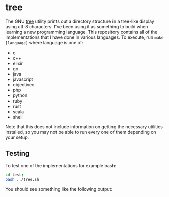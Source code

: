 # tree

The GNU [tree](https://linux.die.net/man/1/tree) utility prints out a directory structure in a tree-like display using utf-8 characters. I've been using it as something to build when learning a new programming language. This repository contains all of the implementations that I have done in various languages. To execute, run `make [language]` where language is one of:

* c
* c++
* elixir
* go
* java
* javascript
* objectivec
* php
* python
* ruby
* rust
* scala
* shell

Note that this does not include information on getting the necessary utilities installed, so you may not be able to run every one of them depending on your setup.

## Testing

To test one of the implementations for example bash:
```bash
cd test;
bash ../tree.sh
```

You should see something like the following output:

